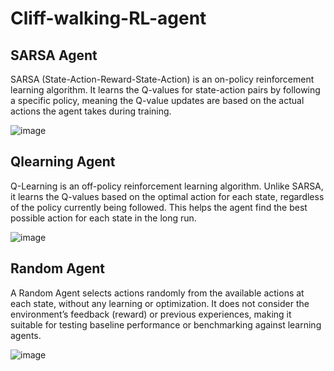 ﻿# Cliff-walking-RL-agent

## SARSA Agent


SARSA (State-Action-Reward-State-Action) is an on-policy reinforcement learning algorithm. It learns the Q-values for state-action pairs by following a specific policy, meaning the Q-value updates are based on the actual actions the agent takes during training.

![image](https://github.com/user-attachments/assets/777559d6-636b-4d9a-bf84-db9e4b3f0bd5)

## Qlearning Agent


Q-Learning is an off-policy reinforcement learning algorithm. Unlike SARSA, it learns the Q-values based on the optimal action for each state, regardless of the policy currently being followed. This helps the agent find the best possible action for each state in the long run.

![image](https://github.com/user-attachments/assets/e4ed99ee-0a88-4560-a1dc-14da15a590e6)


## Random Agent


A Random Agent selects actions randomly from the available actions at each state, without any learning or optimization. It does not consider the environment’s feedback (reward) or previous experiences, making it suitable for testing baseline performance or benchmarking against learning agents.


![image](https://github.com/user-attachments/assets/b0fad943-3776-4dd9-9d1f-79ac3739f72c)
